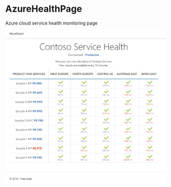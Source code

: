 # AzureHealthPage
Azure cloud service health monitoring page

![Image](https://raw.githubusercontent.com/crookedbard/AzureHealthPage/master/AzureCloudServiceHealthMonitoringPage.jpg)
